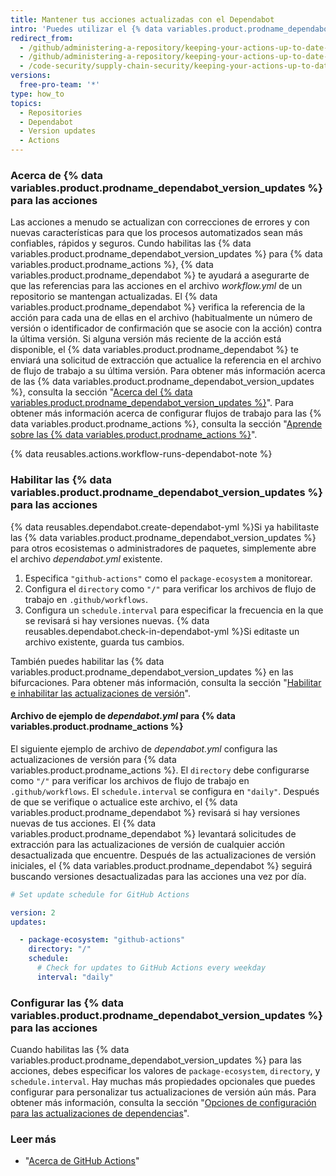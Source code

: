 ```yaml
---
title: Mantener tus acciones actualizadas con el Dependabot
intro: 'Puedes utilizar el {% data variables.product.prodname_dependabot %} para mantener las acciones que utilizas actualizadas en sus versiones más recientes.'
redirect_from:
  - /github/administering-a-repository/keeping-your-actions-up-to-date-with-github-dependabot
  - /github/administering-a-repository/keeping-your-actions-up-to-date-with-dependabot
  - /code-security/supply-chain-security/keeping-your-actions-up-to-date-with-dependabot
versions:
  free-pro-team: '*'
type: how_to
topics:
  - Repositories
  - Dependabot
  - Version updates
  - Actions
---
```


### Acerca de {% data variables.product.prodname_dependabot_version_updates %} para las acciones

Las acciones a menudo se actualizan con correcciones de errores y con nuevas características para que los procesos automatizados sean más confiables, rápidos y seguros. Cundo habilitas las {% data variables.product.prodname_dependabot_version_updates %} para {% data variables.product.prodname_actions %}, {% data variables.product.prodname_dependabot %} te ayudará a asegurarte de que las referencias para las acciones en el archivo *workflow.yml* de un repositorio se mantengan actualizadas. El {% data variables.product.prodname_dependabot %} verifica la referencia de la acción para cada una de ellas en el archivo (habitualmente un número de versión o identificador de confirmación que se asocie con la acción) contra la última versión. Si alguna versión más reciente de la acción está disponible, el {% data variables.product.prodname_dependabot %} te enviará una solicitud de extracción que actualice la referencia en el archivo de flujo de trabajo a su última versión. Para obtener más información acerca de las {% data variables.product.prodname_dependabot_version_updates %}, consulta la sección "[Acerca del {% data variables.product.prodname_dependabot_version_updates %}](/github/administering-a-repository/about-dependabot-version-updates)". Para obtener más información acerca de configurar flujos de trabajo para las {% data variables.product.prodname_actions %}, consulta la sección "[Aprende sobre las {% data variables.product.prodname_actions %}](/actions/learn-github-actions)".

{% data reusables.actions.workflow-runs-dependabot-note %}

### Habilitar las {% data variables.product.prodname_dependabot_version_updates %} para las acciones

{% data reusables.dependabot.create-dependabot-yml %}Si ya habilitaste las {% data variables.product.prodname_dependabot_version_updates %} para otros ecosistemas o administradores de paquetes, simplemente abre el archivo *dependabot.yml* existente.
1. Especifica `"github-actions"` como el `package-ecosystem` a monitorear.
1. Configura el `directory` como `"/"` para verificar los archivos de flujo de trabajo en `.github/workflows`.
1. Configura un `schedule.interval` para especificar la frecuencia en la que se revisará si hay versiones nuevas.
{% data reusables.dependabot.check-in-dependabot-yml %}Si editaste un archivo existente, guarda tus cambios.

También puedes habilitar las {% data variables.product.prodname_dependabot_version_updates %} en las bifurcaciones. Para obtener más información, consulta la sección "[Habilitar e inhabilitar las actualizaciones de versión](/github/administering-a-repository/enabling-and-disabling-version-updates#enabling-version-updates-on-forks)".

#### Archivo de ejemplo de *dependabot.yml* para {% data variables.product.prodname_actions %}

El siguiente ejemplo de archivo de *dependabot.yml* configura las actualizaciones de versión para {% data variables.product.prodname_actions %}. El `directory` debe configurarse como `"/"` para verificar los archivos de flujo de trabajo en `.github/workflows`. El `schedule.interval` se configura en `"daily"`. Después de que se verifique o actualice este archivo, el {% data variables.product.prodname_dependabot %} revisará si hay versiones nuevas de tus acciones. El {% data variables.product.prodname_dependabot %} levantará solicitudes de extracción para las actualizaciones de versión de cualquier acción desactualizada que encuentre. Después de las actualizaciones de versión iniciales, el {% data variables.product.prodname_dependabot %} seguirá buscando versiones desactualizadas para las acciones una vez por día.

```yaml
# Set update schedule for GitHub Actions

version: 2
updates:

  - package-ecosystem: "github-actions"
    directory: "/"
    schedule:
      # Check for updates to GitHub Actions every weekday
      interval: "daily"
```

### Configurar las {% data variables.product.prodname_dependabot_version_updates %} para las acciones

Cuando habilitas las {% data variables.product.prodname_dependabot_version_updates %} para las acciones, debes especificar los valores de `package-ecosystem`, `directory`, y `schedule.interval`. Hay muchas más propiedades opcionales que puedes configurar para personalizar tus actualizaciones de versión aún más. Para obtener más información, consulta la sección "[Opciones de configuración para las actualizaciones de dependencias](/github/administering-a-repository/configuration-options-for-dependency-updates)".

### Leer más

- "[Acerca de GitHub Actions](/actions/getting-started-with-github-actions/about-github-actions)"
